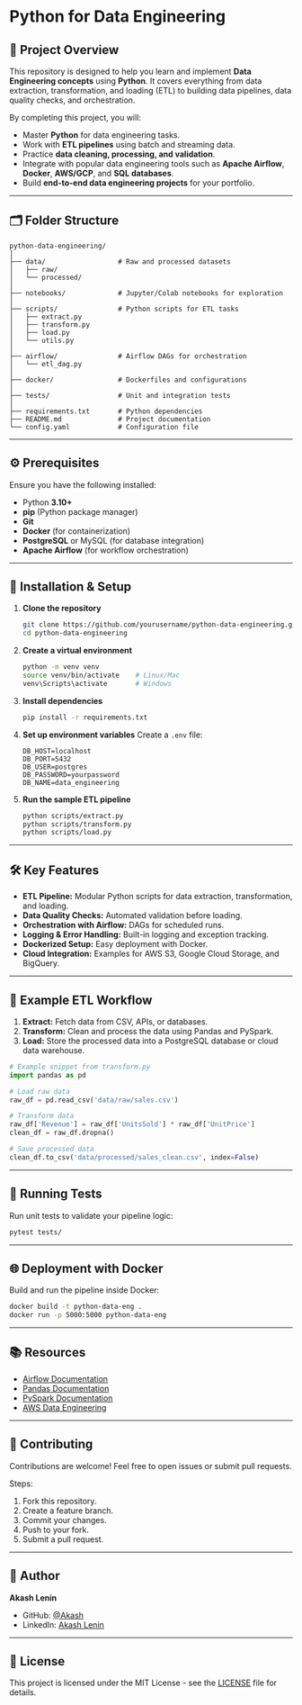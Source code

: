 # Python for Data Engineering

## 📌 Project Overview
This repository is designed to help you learn and implement **Data Engineering concepts** using **Python**. It covers everything from data extraction, transformation, and loading (ETL) to building data pipelines, data quality checks, and orchestration.

By completing this project, you will:
- Master **Python** for data engineering tasks.
- Work with **ETL pipelines** using batch and streaming data.
- Practice **data cleaning, processing, and validation**.
- Integrate with popular data engineering tools such as **Apache Airflow**, **Docker**, **AWS/GCP**, and **SQL databases**.
- Build **end-to-end data engineering projects** for your portfolio.

---

## 🗂 Folder Structure
```
python-data-engineering/
│
├── data/                  # Raw and processed datasets
│   ├── raw/                
│   └── processed/
│
├── notebooks/             # Jupyter/Colab notebooks for exploration
│
├── scripts/               # Python scripts for ETL tasks
│   ├── extract.py
│   ├── transform.py
│   ├── load.py
│   └── utils.py
│
├── airflow/               # Airflow DAGs for orchestration
│   └── etl_dag.py
│
├── docker/                # Dockerfiles and configurations
│
├── tests/                 # Unit and integration tests
│
├── requirements.txt       # Python dependencies
├── README.md              # Project documentation
└── config.yaml            # Configuration file
```

---

## ⚙️ Prerequisites
Ensure you have the following installed:
- Python **3.10+**
- **pip** (Python package manager)
- **Git**
- **Docker** (for containerization)
- **PostgreSQL** or MySQL (for database integration)
- **Apache Airflow** (for workflow orchestration)

---

## 🚀 Installation & Setup

1. **Clone the repository**
   ```bash
   git clone https://github.com/yourusername/python-data-engineering.git
   cd python-data-engineering
   ```

2. **Create a virtual environment**
   ```bash
   python -m venv venv
   source venv/bin/activate    # Linux/Mac
   venv\Scripts\activate       # Windows
   ```

3. **Install dependencies**
   ```bash
   pip install -r requirements.txt
   ```

4. **Set up environment variables**
   Create a `.env` file:
   ```env
   DB_HOST=localhost
   DB_PORT=5432
   DB_USER=postgres
   DB_PASSWORD=yourpassword
   DB_NAME=data_engineering
   ```

5. **Run the sample ETL pipeline**
   ```bash
   python scripts/extract.py
   python scripts/transform.py
   python scripts/load.py
   ```

---

## 🛠 Key Features
- **ETL Pipeline:** Modular Python scripts for data extraction, transformation, and loading.
- **Data Quality Checks:** Automated validation before loading.
- **Orchestration with Airflow:** DAGs for scheduled runs.
- **Logging & Error Handling:** Built-in logging and exception tracking.
- **Dockerized Setup:** Easy deployment with Docker.
- **Cloud Integration:** Examples for AWS S3, Google Cloud Storage, and BigQuery.

---

## 📝 Example ETL Workflow

1. **Extract:** Fetch data from CSV, APIs, or databases.
2. **Transform:** Clean and process the data using Pandas and PySpark.
3. **Load:** Store the processed data into a PostgreSQL database or cloud data warehouse.

```python
# Example snippet from transform.py
import pandas as pd

# Load raw data
raw_df = pd.read_csv('data/raw/sales.csv')

# Transform data
raw_df['Revenue'] = raw_df['UnitsSold'] * raw_df['UnitPrice']
clean_df = raw_df.dropna()

# Save processed data
clean_df.to_csv('data/processed/sales_clean.csv', index=False)
```

---

## 🧪 Running Tests
Run unit tests to validate your pipeline logic:
```bash
pytest tests/
```

---

## 🌐 Deployment with Docker
Build and run the pipeline inside Docker:
```bash
docker build -t python-data-eng .
docker run -p 5000:5000 python-data-eng
```

---

## 📚 Resources
- [Airflow Documentation](https://airflow.apache.org/)
- [Pandas Documentation](https://pandas.pydata.org/)
- [PySpark Documentation](https://spark.apache.org/docs/latest/api/python/)
- [AWS Data Engineering](https://aws.amazon.com/big-data/datalakes-and-analytics/)

---

## 🤝 Contributing
Contributions are welcome! Feel free to open issues or submit pull requests.

Steps:
1. Fork this repository.
2. Create a feature branch.
3. Commit your changes.
4. Push to your fork.
5. Submit a pull request.

---

## 🧑 Author
**Akash Lenin**  
- GitHub: [@Akash](https://github.com/Akash)
- LinkedIn: [Akash Lenin](https://linkedin.com/in/akash-lenin-2612aa24a)

---

## 📜 License
This project is licensed under the MIT License - see the [LICENSE](LICENSE) file for details.
